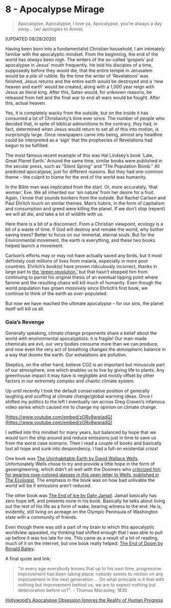 # 8 - Apocalypse Mirage

> Apocalypse, Apocalypse,
I love ya, Apocalypse, 
you’re always a day away… 
(w/ apologies to Annie)

[UPDATED 08/28/2020]

Having been born into a fundamentalist Christian household, I am intimately familiar with the apocalyptic mindset. From the beginning, the end of the world has *always* been nigh. The writers of the so-called ‘gospels’ put apocalypse in Jesus’ mouth frequently. He told his disciples of a time, supposedly before they would die, that the entire temple in Jerusalem would be a pile of rubble. By the time the writer of ‘Revelations’ was finished, Jesus returns and the entire earth would be destroyed and a ‘new heaven and earth’ would be created, along with a 1,000 year reign with Jesus as literal king. After this, Satan would, for unknown reasons, be released from hell and the final war to end all wars would be fought. After this, actual heaven.

Yes, it is completely wacky from the outside, but on the inside it has consumed a lot of Christianity’s time ever since. The number of people who decided that, in spite of biblical admonitions to the contrary, *they* had, in fact, determined when Jesus would return to set all of this into motion, is surprisingly large. Once newspapers came into being, almost any headline could be interpreted as a ‘sign’ that the prophecies of Revelations had begun to be fulfilled.

The most famous recent example of this was Hal Lindsey’s book ‘Late, Great Planet Earth.’ Around the same time, similar books were published in the secular press, such as “Silent Spring” and “The Population Bomb.” All predicted apocalypse, just for different reasons. But they had one common theme – the culprit to blame for the end of the world was humanity.

In the Bible man was implicated from the start. Or, more accurately, ‘that woman’, Eve. We all inherited our ‘sin nature’ from her desire for a fruit. Again, I know that sounds bonkers from the outside. But Rachel Carlson and Paul Ehrlich touch on similar themes. Man’s hubris, in the form of capitalism and consumption and greed were killing the planet. If we don’t stop (repent) we will all die, and take a lot of wildlife with us.

Here there is a bit of a disconnect. From a Christian viewpoint, ecology is a bit of a waste of time. If God will destroy and remake the world, why bother saving trees? Better to focus on our immortal, eternal souls. But for the Environmental movement, the earth is everything, and these two books helped launch a movement.

Carlson’s efforts may or may not have actually saved any birds, but it most definitely cost millions of lives from malaria, especially in more poor countries. Ehrlich’s book(s) have proven ridiculously incorrect, thanks in large part to [the ‘green revolution,’](https://en.wikipedia.org/wiki/Green_Revolution) but that hasn’t stopped him from continuing to parrot his original thesis of an eventual tipping point where famine and the resulting chaos will kill much of humanity. Even though the world population has grown *massively* since Ehrlich’s first book, we continue to think of the earth as *over*-populated.

But now we have reached the ultimate apocalypse – for our sins, the planet itself will kill us all.

### Gaia’s Revenge

Generally speaking, climate change proponents share a belief about the world with environmental apocalyptists: it is fragile! Our man-made chemicals are evil, our very bodies consume more than we can produce, and now even the very act of breathing changes the atmospheric balance in a way that dooms the earth. Our exhalations are pollution.

Skeptics, on the other hand, believe CO2 is an important but minuscule part of our atmosphere, one which enables us to live by giving life to plants. Any greenhouse impact it may have is negligible and mostly offset by other factors in our extremely complex and chaotic climate system.

Up until recently I took the default conservative position of generally laughing and scoffing at climate change/global warming ideas. Once I shifted my politics to the left I eventually ran across Greg Craven’s infamous video series which caused me to change my opinion on climate change.

[https://www.youtube.com/embed/zORv8wwiadQ](https://www.youtube.com/embed/zORv8wwiadQ)

I settled into this mindset for many years, but balanced by hope that we would turn the ship around and reduce emissions just in time to save us from the worst case scenario. Then I read a couple of books and basically lost all hope and sunk into despondency. I had a full-on existential crisis!

One book was [The Uninhabitable Earth by David Wallace Wells](https://www.goodreads.com/book/show/41552709-the-uninhabitable-earth). Unfortunately Wells chose to try and provide a little hope in the form of geoengineering, which didn’t sit well with the Doomers who [criticized him for wearing rose-colored glasses in this open letter to Wells, published in The Ecologist](https://theecologist.org/2019/apr/04/open-letter-david-wallace-wells). The emphasis in the book was on how bad unlivable the world will be if emissions aren’t reduced.

The other book was [The End of Ice by Dahr Jamail](https://www.goodreads.com/book/show/40026731-the-end-of-ice). Jamail basically has zero hope left, and presents none in his book. Basically he talks about living out the rest of his life as a form of wake, bearing witness to the end. He is, evidently, still living on acreage on the Olympic Peninsula of Washington state with a community of friends.

Even though there was still a part of my brain to which this apocalyptic worldview appealed, my thinking had shifted enough that I was able to pull up before it was too late for me. This came as a result of a lot of reading, much of it on the internet, but one book really helped: [The End of Doom by Ronald Bailey](https://www.goodreads.com/book/show/23014684-the-end-of-doom).

A final quote and link:

> "in every age everybody knows that up to his own time, progressive improvement has been taking place; nobody seems to reckon on any improvement in the next generation ... On what principle is it that with nothing but improvement behind us, we are to expect nothing but deterioration before us?". - Thomas Macauley, 1830

[Hollywood’s Apocalypse Obsession Ignores the Reality of Human Progress](https://capx.co/hollywoods-apocalypse-obsession-ignores-the-reality-of-human-progress/)